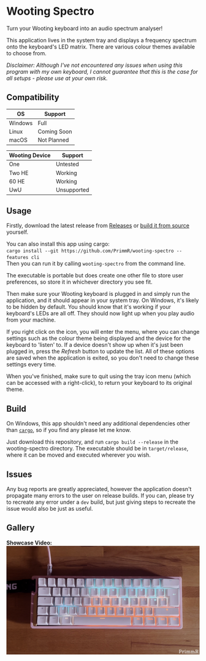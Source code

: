 # Wooting Spectro

Turn your Wooting keyboard into an audio spectrum analyser!

This application lives in the system tray and displays a frequency spectrum onto the keyboard's LED matrix. There are various colour themes available to choose from.

*Disclaimer: Although I've not encountered any issues when using this program with my own keyboard, I cannot guarantee that this is the case for all setups - please use at your own risk.*

## Compatibility

|OS|Support|
|---|---|  
|Windows|Full|
|Linux|Coming Soon|
|macOS|Not Planned|

|Wooting Device|Support|
|---|---|  
|One|Untested|
|Two HE|Working|
|60 HE|Working|
|UwU|Unsupported|

## Usage
Firstly, download the latest release from [Releases](https://github.com/PrimmR/wooting-spectro/releases/) or [build it from source](#build) yourself.  

You can also install this app using cargo:  
`cargo install --git https://github.com/PrimmR/wooting-spectro --features cli`  
Then you can run it by calling `wooting-spectro` from the command line.

The executable is portable but does create one other file to store user preferences, so store it in whichever directory you see fit.

Then make sure your Wooting keyboard is plugged in and simply run the application, and it should appear in your system tray. On Windows, it's likely to be hidden by default. You should know that it's working if your keyboard's LEDs are all off. They should now light up when you play audio from your machine.

If you right click on the icon, you will enter the menu, where you can change settings such as the colour theme being displayed and the device for the keyboard to 'listen' to. If a device doesn't show up when it's just been plugged in, press the *Refresh* button to update the list. All of these options are saved when the application is exited, so you don't need to change these settings every time.

When you've finished, make sure to quit using the tray icon menu (which can be accessed with a right-click), to return your keyboard to its original theme.

## Build

On Windows, this app shouldn't need any additional dependencies other than [`cargo`](https://www.rust-lang.org/tools/install), so if you find any please let me know.

Just download this repository, and run `cargo build --release` in the wooting-spectro directory. The executable should be in `target/release`, where it can be moved and executed wherever you wish. 

## Issues
Any bug reports are greatly appreciated, however the application doesn't propagate many errors to the user on release builds. If you can, please try to recreate any error under a `dev` build, but just giving steps to recreate the issue would also be just as useful.

## Gallery
**Showcase Video:**
[![Showcase Video](https://raw.githubusercontent.com/PrimmR/wooting-spectro/main/gallery/ShowcaseThumb.png)](https://raw.githubusercontent.com/PrimmR/wooting-spectro/main/gallery/Showcase.mp4)
